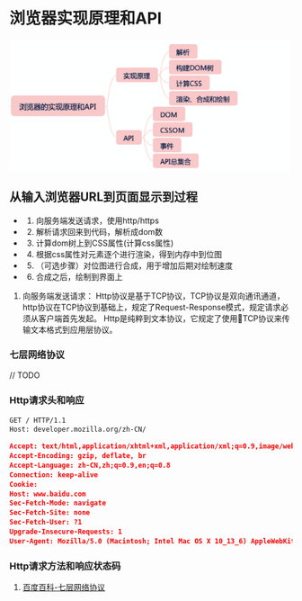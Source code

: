 # 浏览器实现原理和API

<!-- <img src="~assets/image/browser.png" width="400" height="300" alt=""> -->
<img src="../../assets/image/broswer.png" width="500" hegiht="313" align=center />



## 从输入浏览器URL到页面显示到过程

- 1. 向服务端发送请求，使用http/https
- 2. 解析请求回来到代码，解析成dom数
- 3. 计算dom树上到CSS属性(计算css属性)
- 4. 根据css属性对元素逐个进行渲染，得到内存中到位图
- 5. （可选步骤）对位图进行合成，用于增加后期对绘制速度
- 6. 合成之后，绘制到界面上


1. 向服务端发送请求：
Http协议是基于TCP协议，TCP协议是双向通讯通道，http协议在TCP协议到基础上，规定了Request-Response模式，规定请求必须从客户端首先发起。
Http是纯粹到文本协议，它规定了使用TCP协议来传输文本格式到应用层协议。


### 七层网络协议
// TODO



### Http请求头和响应
```
GET / HTTP/1.1
Host: developer.mozilla.org/zh-CN/

```


```json
Accept: text/html,application/xhtml+xml,application/xml;q=0.9,image/webp,image/apng,*/*;q=0.8,application/signed-exchange;v=b3
Accept-Encoding: gzip, deflate, br
Accept-Language: zh-CN,zh;q=0.9,en;q=0.8
Connection: keep-alive
Cookie:
Host: www.baidu.com
Sec-Fetch-Mode: navigate
Sec-Fetch-Site: none
Sec-Fetch-User: ?1
Upgrade-Insecure-Requests: 1
User-Agent: Mozilla/5.0 (Macintosh; Intel Mac OS X 10_13_6) AppleWebKit/537.36 (KHTML, like Gecko) Chrome/77.0.3865.120 Safari/537.36
```
### Http请求方法和响应状态码



1. [百度百科-七层网络协议](chttps://baike.baidu.com/item/%E7%BD%91%E7%BB%9C%E4%B8%83%E5%B1%82%E5%8D%8F%E8%AE%AE)